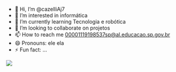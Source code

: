 - 👋 Hi, I’m @cazelliAj7
- 👀 I’m interested in informática
- 🌱 I’m currently learning Tecnologia e robótica
- 💞️ I’m looking to collaborate on projetos
- 📫 How to reach me 00001119198537sp@al.educacao.sp.gov.br
- 😄 Pronouns: ele ela
- ⚡ Fun fact: ...

<!---
cazelliAj7/cazelliAj7 is a ✨ special ✨ repository because its `README.md` (this file) appears on your GitHub profile.
You can click the Preview link to take a look at your changes.
--->
![](https://media1.tenor.com/m/IEm8gmpWPi4AAAAC/angry-seccato.gif)


